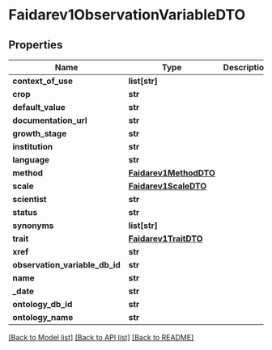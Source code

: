 # Faidarev1ObservationVariableDTO

## Properties
Name | Type | Description | Notes
------------ | ------------- | ------------- | -------------
**context_of_use** | **list[str]** |  | [optional] 
**crop** | **str** |  | [optional] 
**default_value** | **str** |  | [optional] 
**documentation_url** | **str** |  | [optional] 
**growth_stage** | **str** |  | [optional] 
**institution** | **str** |  | [optional] 
**language** | **str** |  | [optional] 
**method** | [**Faidarev1MethodDTO**](Faidarev1MethodDTO.md) |  | [optional] 
**scale** | [**Faidarev1ScaleDTO**](Faidarev1ScaleDTO.md) |  | [optional] 
**scientist** | **str** |  | [optional] 
**status** | **str** |  | [optional] 
**synonyms** | **list[str]** |  | [optional] 
**trait** | [**Faidarev1TraitDTO**](Faidarev1TraitDTO.md) |  | [optional] 
**xref** | **str** |  | [optional] 
**observation_variable_db_id** | **str** |  | [optional] 
**name** | **str** |  | [optional] 
**_date** | **str** |  | [optional] 
**ontology_db_id** | **str** |  | [optional] 
**ontology_name** | **str** |  | [optional] 

[[Back to Model list]](../README.md#documentation-for-models) [[Back to API list]](../README.md#documentation-for-api-endpoints) [[Back to README]](../README.md)


